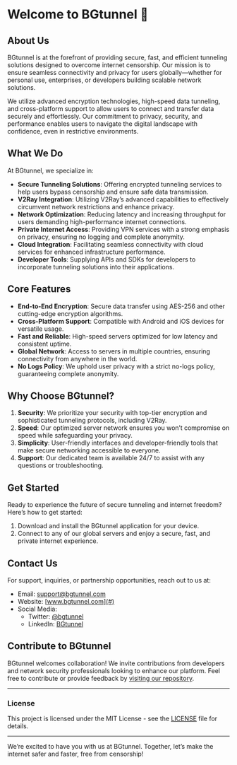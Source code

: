 # Welcome to BGtunnel 🚀

## About Us

BGtunnel is at the forefront of providing secure, fast, and efficient tunneling solutions designed to overcome internet censorship. Our mission is to ensure seamless connectivity and privacy for users globally—whether for personal use, enterprises, or developers building scalable network solutions.

We utilize advanced encryption technologies, high-speed data tunneling, and cross-platform support to allow users to connect and transfer data securely and effortlessly. Our commitment to privacy, security, and performance enables users to navigate the digital landscape with confidence, even in restrictive environments.

## What We Do

At BGtunnel, we specialize in:

- **Secure Tunneling Solutions**: Offering encrypted tunneling services to help users bypass censorship and ensure safe data transmission.
- **V2Ray Integration**: Utilizing V2Ray’s advanced capabilities to effectively circumvent network restrictions and enhance privacy.
- **Network Optimization**: Reducing latency and increasing throughput for users demanding high-performance internet connections.
- **Private Internet Access**: Providing VPN services with a strong emphasis on privacy, ensuring no logging and complete anonymity.
- **Cloud Integration**: Facilitating seamless connectivity with cloud services for enhanced infrastructure performance.
- **Developer Tools**: Supplying APIs and SDKs for developers to incorporate tunneling solutions into their applications.

## Core Features

- **End-to-End Encryption**: Secure data transfer using AES-256 and other cutting-edge encryption algorithms.
- **Cross-Platform Support**: Compatible with Android and iOS devices for versatile usage.
- **Fast and Reliable**: High-speed servers optimized for low latency and consistent uptime.
- **Global Network**: Access to servers in multiple countries, ensuring connectivity from anywhere in the world.
- **No Logs Policy**: We uphold user privacy with a strict no-logs policy, guaranteeing complete anonymity.

## Why Choose BGtunnel?

1. **Security**: We prioritize your security with top-tier encryption and sophisticated tunneling protocols, including V2Ray.
2. **Speed**: Our optimized server network ensures you won’t compromise on speed while safeguarding your privacy.
3. **Simplicity**: User-friendly interfaces and developer-friendly tools that make secure networking accessible to everyone.
4. **Support**: Our dedicated team is available 24/7 to assist with any questions or troubleshooting.

## Get Started

Ready to experience the future of secure tunneling and internet freedom? Here’s how to get started:

1. Download and install the BGtunnel application for your device.
2. Connect to any of our global servers and enjoy a secure, fast, and private internet experience.

## Contact Us

For support, inquiries, or partnership opportunities, reach out to us at:

- Email: support@bgtunnel.com
- Website: [www.bgtunnel.com](#)
- Social Media:
  - Twitter: [@bgtunnel](https://x.com/bgtunnel_app)
  - LinkedIn: [BGtunnel](https://www.linkedin.com/in/cakra-budiman-46418224b/)

## Contribute to BGtunnel

BGtunnel welcomes collaboration! We invite contributions from developers and network security professionals looking to enhance our platform. Feel free to contribute or provide feedback by [visiting our repository](#).

---

### License

This project is licensed under the MIT License - see the [LICENSE](LICENSE.md) file for details.

---

We’re excited to have you with us at BGtunnel. Together, let’s make the internet safer and faster, free from censorship!
